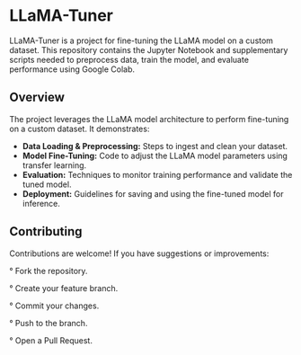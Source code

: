 # LLaMA-Tuner

LLaMA-Tuner is a project for fine-tuning the LLaMA model on a custom dataset. This repository contains the Jupyter Notebook and supplementary scripts needed to preprocess data, train the model, and evaluate performance using Google Colab.

## Overview

The project leverages the LLaMA model architecture to perform fine-tuning on a custom dataset. It demonstrates:
- **Data Loading & Preprocessing:** Steps to ingest and clean your dataset.
- **Model Fine-Tuning:** Code to adjust the LLaMA model parameters using transfer learning.
- **Evaluation:** Techniques to monitor training performance and validate the tuned model.
- **Deployment:** Guidelines for saving and using the fine-tuned model for inference.

## Contributing
Contributions are welcome! If you have suggestions or improvements:

° Fork the repository.

° Create your feature branch.
 
° Commit your changes.

° Push to the branch.

° Open a Pull Request.



